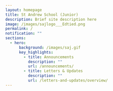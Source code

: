 ```yaml
---
layout: homepage
title: St Andrew School (Junior)
description: Brief site description here
image: /images/sajlogo___Edtied.png
permalink: /
notification: ""
sections:
  - hero:
      background: /images/saj.gif
      key_highlights:
        - title: Announcements
          description: ""
          url: /announcements/
        - title: Letters & Updates
          description: ""
          url: /letters-and-updates/overview/
---
```

